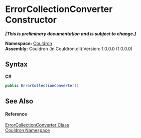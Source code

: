 # ErrorCollectionConverter Constructor 
 _**\[This is preliminary documentation and is subject to change.\]**_

**Namespace:**&nbsp;<a href="N_Couldron">Couldron</a><br />**Assembly:**&nbsp;Couldron (in Couldron.dll) Version: 1.0.0.0 (1.0.0.0)

## Syntax

**C#**<br />
``` C#
public ErrorCollectionConverter()
```


## See Also


#### Reference
<a href="T_Couldron_ErrorCollectionConverter">ErrorCollectionConverter Class</a><br /><a href="N_Couldron">Couldron Namespace</a><br />